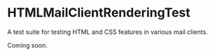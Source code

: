 # HTMLMailClientRenderingTest
A test suite for testing HTML and CSS features in various mail clients.

Coming soon.
